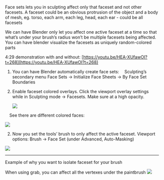 
Face sets lets you in sculpting affect only that faceset and not other facesets. A faceset could be an obvious protrusion of the object and a body of mesh, eg. torso, each arm, each leg, head, each ear - could be all facesets

We can have Blender only let you affect one active faceset at a time so that what’s under your brush’s radius won’t be multiple facesets being affected. You can have blender visualize the facesets as uniquely random-colored parts

4:29 demonstration with and without:
[https://youtu.be/HEA-XUfawOI?t=268](https://youtu.be/HEA-XUfawOI?t=268)

  
1. You can have Blender automatically create face sets:
 Sculpting’s secondary menu Face Sets → Initialize Face Sheets → By Face Set Boundaries


2. Enable faceset colored overlays. Click the viewport overlay settings while in Sculpting mode -> Facesets. Make sure at a high opacity.
   
   ![](https://i.imgur.com/6nMTtti.png)

    
 See there are different colored faces:

![](https://i.imgur.com/qi8tEEp.png)

2. Now you set the tools’ brush to only affect the active faceset.
Viewport options: Brush → Face Set (under Advanced, Auto-Masking)

![](https://i.imgur.com/Uacds6J.png)


---

Example of why you want to isolate faceset for your brush


When using grab, you can affect all the vertexes under the paintbrush
![](https://i.imgur.com/0Y1FDGH.png)
